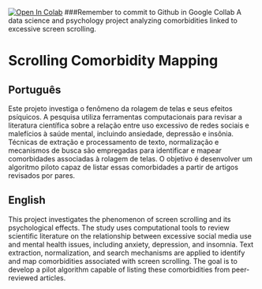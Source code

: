 [![Open In Colab](https://colab.research.google.com/assets/colab-badge.svg)](https://colab.research.google.com/github/JordanoZdanski/scrolling-comorbidity-mapping/blob/main/notebooks/mappingmain.ipynb)
###Remember to commit to Github in Google Collab
A data science and psychology project analyzing comorbidities linked to excessive screen scrolling.

# Scrolling Comorbidity Mapping

## Português
Este projeto investiga o fenômeno da rolagem de telas e seus efeitos psíquicos. A pesquisa utiliza ferramentas computacionais para revisar a literatura científica sobre a relação entre uso excessivo de redes sociais e malefícios à saúde mental, incluindo ansiedade, depressão e insônia. Técnicas de extração e processamento de texto, normalização e mecanismos de busca são empregadas para identificar e mapear comorbidades associadas à rolagem de telas. O objetivo é desenvolver um algoritmo piloto capaz de listar essas comorbidades a partir de artigos revisados por pares.

## English
This project investigates the phenomenon of screen scrolling and its psychological effects. The study uses computational tools to review scientific literature on the relationship between excessive social media use and mental health issues, including anxiety, depression, and insomnia. Text extraction, normalization, and search mechanisms are applied to identify and map comorbidities associated with screen scrolling. The goal is to develop a pilot algorithm capable of listing these comorbidities from peer-reviewed articles.
